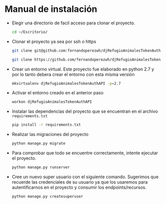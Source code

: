 # Manual de instalación
- Elegir una directorio de facil acceso para clonar el proyecto. 
    ```bash
    cd ~/Escritorio/
    ```
- Clonar el proyecto ya sea por ssh o https
    ```bash
    git clone git@github.com:fernandoperezwh/djRefugioAnimalesTokenAuthAPI.git
    ```
    ```bash
    git clone https://github.com/fernandoperezwh/djRefugioAnimalesTokenAuthAPI.git
    ```
- Crear un entorno virtual. Este proyecto fue elaborado en python 2.7 y por lo tanto debera crear el entorno con esta misma versión
    ```bash
    mkvirtualenv djRefugioAnimalesTokenAuthAPI -p=2.7
    ```
- Activar el entorno creado en el anterior paso
    ```bash
    workon djRefugioAnimalesTokenAuthAPI
    ```
- Instalar las dependencias del proyecto que se encuentran en el archivo `requirements.txt` 
    ```bash
    pip install -r requirements.txt
    ```
- Realizar las migraciones del proyecto 
    ```bash 
    python manage.py migrate
    ```
- Para comprobar que todo se encuentre correctamente, intente ejecutar el proyecto.
    ```bash
    python manage.py runserver
    ```

- Cree un nuevo super usuario con el siguiente comando. Sugerimos que recuerde las credenciales de su usuario ya que los usaremos para autentificarnos en el proyecto y consumir los endpoints/recursos.
    ```bash
    python manage.py createsuperuser
    ```    